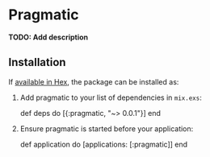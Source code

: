# Pragmatic

**TODO: Add description**

## Installation

If [available in Hex](https://hex.pm/docs/publish), the package can be installed as:

  1. Add pragmatic to your list of dependencies in `mix.exs`:

        def deps do
          [{:pragmatic, "~> 0.0.1"}]
        end

  2. Ensure pragmatic is started before your application:

        def application do
          [applications: [:pragmatic]]
        end

